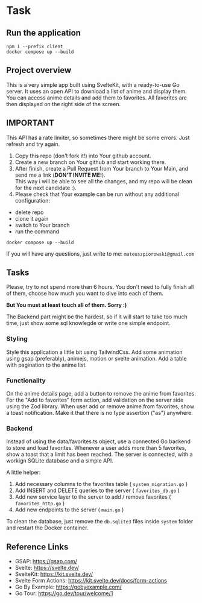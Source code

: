 # Task

## Run the application

```
npm i --prefix client
docker compose up --build
```

## Project overview

This is a very simple app built using SvelteKit, with a ready-to-use Go server.
It uses an open API to download a list of anime and display them. You can access anime details and add them to favorites.
All favorites are then displayed on the right side of the screen.

## IMPORTANT

This API has a rate limiter, so sometimes there might be some errors. Just refresh and try again.

1. Copy this repo (don't fork it!) into Your github account.
2. Create a new branch on Your github and start working there.
3. After finish, create a Pull Request from Your branch to Your Main, and send me a link (**DON'T INVITE ME!**).  
   This way i will be able to see all the changes, and my repo will be clean for the next candidate :).
4. Please check that Your example can be run without any additional configuration:

- delete repo
- clone it again
- switch to Your branch
- run the command

```
docker compose up --build
```

If you will have any questions, just write to me:
`mateuszpiorowski@gmail.com`

## Tasks

Please, try to not spend more than 6 hours.
You don't need to fully finish all of them, choose how much you want to dive into each of them.

**But You must at least touch all of them. Sorry :)**

The Backend part might be the hardest, so if it will start to take too much time, just show some sql knowlegde or write one simple endpoint.

### Styling

Style this application a little bit using TailwindCss.
Add some animation using gsap (preferably), animejs, motion or svelte animation.
Add a table with pagination to the anime list.

### Functionality

On the anime details page, add a button to remove the anime from favorites.
For the "Add to favorites" form action, add validation on the server side using the Zod library.
When user add or remove anime from favorites, show a toast notification.
Make it that there is no type assertion ("as") anywhere.

### Backend

Instead of using the data/favorites.ts object, use a connected Go backend to store and load favorites.
Whenever a user adds more than 5 favorites, show a toast that a limit has been reached.
The server is connected, with a workign SQLite database and a simple API.

A little helper:

1. Add necessary columns to the favorites table ( `system_migration.go` )
2. Add INSERT and DELETE queries to the server ( `favorites_db.go` )
3. Add new service layer to the server to add / remove favorites ( `favorites_http.go` )
4. Add new endpoints to the server ( `main.go` )

To clean the database, just remove the `db.sqlite3` files inside `system` folder and restart the Docker container.

## Reference Links

- GSAP: https://gsap.com/
- Svelte: https://svelte.dev/
- SvelteKit: https://kit.svelte.dev/
- Svelte Form Actions: https://kit.svelte.dev/docs/form-actions
- Go By Example: https://gobyexample.com/
- Go Tour: https://go.dev/tour/welcome/1
